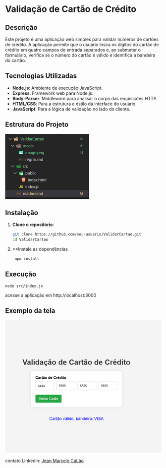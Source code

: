 # Validação de Cartão de Crédito

## Descrição
Este projeto é uma aplicação web simples para validar números de cartões de crédito. A aplicação permite que o usuário insira os dígitos do cartão de crédito em quatro campos de entrada separados e, ao submeter o formulário, verifica se o número do cartão é válido e identifica a bandeira do cartão.

## Tecnologias Utilizadas
- **Node.js**: Ambiente de execução JavaScript.
- **Express**: Framework web para Node.js.
- **Body-Parser**: Middleware para analisar o corpo das requisições HTTP.
- **HTML/CSS**: Para a estrutura e estilo da interface do usuário.
- **JavaScript**: Para a lógica de validação no lado do cliente.

## Estrutura do Projeto
![estrutura](image.png)


## Instalação
1. **Clone o repositório**:
   ```sh
   git clone https://github.com/seu-usuario/ValidarCartao.git
   cd ValidarCartao
   ```

2. **Instale as dependências
   
   ```
    npm install
   ```

## Execução
   ```
   node src/index.js
   ```
acesse a aplicação em http://localhost:3000

## Exemplo da tela

![Tela Exemplo](assets/image.png)

contato Linkedin: [Jean Marcelo CaLão](http://linkedin.com/in/jeancalao) 

